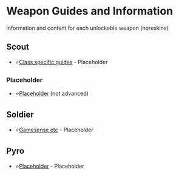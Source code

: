 # Weapon Guides and Information
Information and content for each unlockable weapon (noreskins) 

## Scout  
* ⭐[Class specific guides](https://marketplace.tf/) -  Placeholder  

### Placeholder
* ⭐[Placeholder](https://backpack.tf/) (not advanced)    

## Soldier
* ⭐[Gamesense etc](https://www.steamtrades.com/trades/search?have=tf2) - Placeholder  

## Pyro  
* ⭐[Placeholder](https://rep.tf/) - Placeholder  
